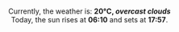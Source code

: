 <p  align="center"><br/>Currently, the weather is: <b> 20°C, <i>overcast clouds</i></b></br>Today, the sun rises at <b>06:10</b> and sets at <b>17:57</b>.</p>